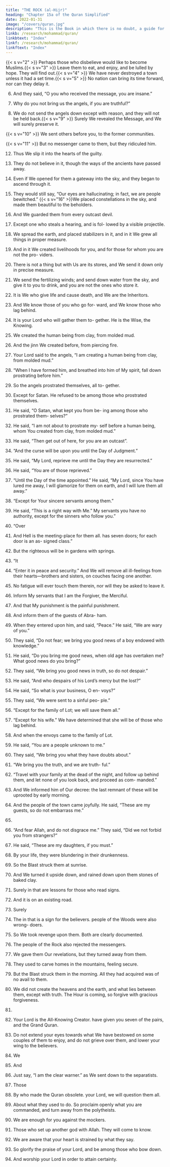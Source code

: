```yaml
---
title: "THE ROCK (al-Hijr)"
heading: "Chapter 15a of the Quran Simplified"
date: 2022-01-31
image: "/covers/quran.jpg"
description: "This is the Book in which there is no doubt, a guide for the righteous."
linkb: /research/mohammad/quran/
linkbtext: "Index"
linkf: /research/mohammad/quran/
linkftext: "Index"
---
```



<!-- 1. Alif, Lam, Ra. These are the Verses of the
Book; a Quran that makes things clear. -->{{< s v="2" >}}  Perhaps those who disbelieve would like to become Muslims.{{< s v="3" >}}  Leave them to eat, and enjoy, and be lulled by hope. They will find out.{{< s v="4" >}}  We have never destroyed a town unless it had a set time.{{< s v="5" >}}  No nation can bring its time forward, nor can they delay it.

6. And they said, “O you who received the message, you are insane.”

7. Why do you not bring us the angels, if you are truthful?”
8. We do not send the angels down except with reason, and they will not be held back.{{< s v="9" >}}  Surely We revealed the Message, and We
will surely preserve it.

{{< s v="10" >}}  We sent others before you, to the former communities.

{{< s v="11" >}}  But no messenger came to them, but they ridiculed him.

12. Thus We slip it into the hearts of the guilty.
13. They do not believe in it, though the ways
of the ancients have passed away.
14. Even if We opened for them a gateway into
the sky, and they began to ascend through it.

15. They would still say, “Our eyes are hallucinating; in fact, we are people bewitched.”
{{< s v="16" >}}We placed constellations in the sky, and
made them beautiful to the beholders.
17. And We guarded them from every outcast
devil.
18. Except one who steals a hearing, and is fol-
lowed by a visible projectile.
19. We spread the earth, and placed stabilizers
in it, and in it We grew all things in proper
measure.
20. And in it We created livelihoods for you,
and for those for whom you are not the pro-
viders.
21. There is not a thing but with Us are its
stores, and We send it down only in precise
measure.
22. We send the fertilizing winds; and send
down water from the sky, and give it to you
to drink, and you are not the ones who store
it.
23. It is We who give life and cause death, and
We are the Inheritors.
24. And We know those of you who go for-
ward, and We know those who lag behind.
25. It is your Lord who will gather them to-
gether. He is the Wise, the Knowing.
26. We created the human being from clay,
from molded mud.
27. And the jinn We created before, from
piercing fire.
28. Your Lord said to the angels, “I am creating
a human being from clay, from molded
mud.”
29. “When I have formed him, and breathed
into him of My spirit, fall down prostrating
before him.”
30. So the angels prostrated themselves, all to-
gether.
31. Except for Satan. He refused to be among
those who prostrated themselves.

32. He said, “O Satan, what kept you from be-
ing among those who prostrated them-
selves?”
33. He said, “I am not about to prostrate my-
self before a human being, whom You created
from clay, from molded mud.”
34. He said, “Then get out of here, for you are
an outcast”.
35. “And the curse will be upon you until the
Day of Judgment.”
36. He said, “My Lord, reprieve me until the
Day they are resurrected.”
37. He said, “You are of those reprieved.”
38. “Until the Day of the time appointed.” He said, “My Lord, since You have lured
me away, I will glamorize for them on earth, and I will lure them all away.”
40. “Except for Your sincere servants among them.”
41. He said, “This is a right way with Me.”
My servants you have no authority,
except for the sinners who follow you.”
42. “Over
43. And
Hell is the meeting-place for them all.
has seven doors; for each door is an as-
signed class.”
45. But the righteous will be in gardens with
springs.
44. “It
46. “Enter
it in peace and security.”
And We will remove all ill-feelings from
their hearts—brothers and sisters, on
couches facing one another.
48. No fatigue will ever touch them therein,
nor will they be asked to leave it.
49. Inform My servants that I am the Forgiver,
the Merciful.
50. And that My punishment is the painful
punishment.
51. And inform them of the guests of Abra-
ham.
52. When they entered upon him, and said,
“Peace.” He said, “We are wary of you.”

53. They said, “Do not fear; we bring you good
news of a boy endowed with knowledge.”
54. He said, “Do you bring me good news,
when old age has overtaken me? What good
news do you bring?”
55. They said, “We bring you good news in
truth, so do not despair.”
56. He said, “And who despairs of his Lord’s
mercy but the lost?”
57. He said, “So what is your business, O en-
voys?”
58. They said, “We were sent to a sinful peo-
ple.”
59. “Except for the family of Lot; we will save
them all.”
60. “Except for his wife.” We have determined
that she will be of those who lag behind.
61. And when the envoys came to the family of
Lot.
62. He said, “You are a people unknown to
me.”
63. They said, “We bring you what they have
doubts about.”
64. “We bring you the truth, and we are truth-
ful.”
65. “Travel with your family at the dead of the
night, and follow up behind them, and let
none of you look back, and proceed as com-
manded.”
66. And We informed him of Our decree: the
last remnant of these will be uprooted by
early morning.
67. And
the people of the town came joyfully.
He said, “These are my guests, so do not
embarrass me.”
68.
69. “And
fear Allah, and do not disgrace me.”
They said, “Did we not forbid you from
strangers?”
71. He said, “These are my daughters, if you
must.”
72. By your life, they were blundering in their
drunkenness.

73. So
the Blast struck them at sunrise.
74. And We turned it upside down, and rained
down upon them stones of baked clay.
75. Surely in that are lessons for those who
read signs.
76. And
it is on an existing road.
77. Surely
78. The
in that is a sign for the believers.
people of the Woods were also wrong-
doers.
79. So We took revenge upon them. Both are
clearly documented.
80. The people of the Rock also rejected the
messengers.
81. We gave them Our revelations, but they
turned away from them.
82. They used to carve homes in the mountains, feeling secure.
83. But the Blast struck them in the morning.
All they had acquired was of no avail to them.
85. We did not create the heavens and the
earth, and what lies between them, except
with truth. The Hour is coming, so forgive
with gracious forgiveness.
84.
86. Your Lord is the All-Knowing Creator.
have given you seven of the pairs, and
the Grand Quran.
88. Do not extend your eyes towards what We
have bestowed on some couples of them to
enjoy, and do not grieve over them, and lower
your wing to the believers.
87. We
89. And
90. Just
say, “I am the clear warner.”
as We sent down to the separatists.
91. Those
92. By
who made the Quran obsolete.
your Lord, we will question them all.
93. About what they used to do.
So proclaim openly what you are commanded, and turn away from the polytheists.
95. We are enough for you against the mockers.
96. Those who set up another god with Allah. They will come to know.
97. We are aware that your heart is strained by what they say.
98. So glorify the praise of your Lord, and be among those who bow down.
99. And worship your Lord in order to attain
certainty.



